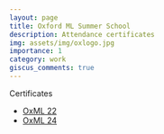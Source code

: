 ```yaml
---
layout: page
title: Oxford ML Summer School
description: Attendance certificates
img: assets/img/oxlogo.jpg
importance: 1
category: work
giscus_comments: true
---
```


Certificates
- [OxML 22](https://drive.google.com/file/d/1Ey7rUSonFuYGuXCQLrFQkrQfOfsHvFfR/view?usp=sharing)
- [OxML 24](https://drive.google.com/file/d/1d81Qk7Nw4MmmoiiSvy4_PGyPrGonN4oq/view?usp=sharing)
